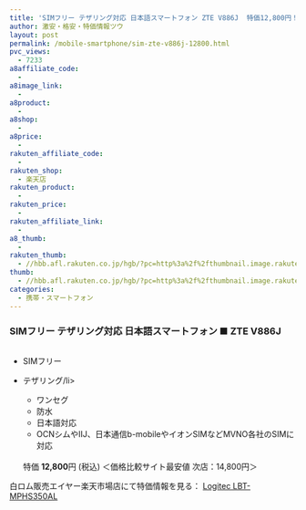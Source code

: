 ```yaml
---
title: 'SIMフリー テザリング対応 日本語スマートフォン ZTE V886J  特価12,800円！'
author: 激安・格安・特価情報ツウ
layout: post
permalink: /mobile-smartphone/sim-zte-v886j-12800.html
pvc_views:
  - 7233
a8affiliate_code:
  -
a8image_link:
  -
a8product:
  -
a8shop:
  -
a8price:
  -
rakuten_affiliate_code:
  -
rakuten_shop:
  - 楽天店
rakuten_product:
  -
rakuten_price:
  -
rakuten_affiliate_link:
  -
a8_thumb:
  -
rakuten_thumb:
  - //hbb.afl.rakuten.co.jp/hgb/?pc=http%3a%2f%2fthumbnail.image.rakuten.co.jp%2f%400_mall%2flogitec%2fcabinet%2f2%2fimg60183663.jpg%3f_ex%3d128x128
thumb:
  - //hbb.afl.rakuten.co.jp/hgb/?pc=http%3a%2f%2fthumbnail.image.rakuten.co.jp%2f%400_mall%2flogitec%2fcabinet%2f2%2fimg60183663.jpg%3f_ex%3d128x128
categories:
  - 携帯・スマートフォン
---
```

### SIMフリー テザリング対応 日本語スマートフォン ■ ZTE V886J

<div class="img-bg2 img_L">
  <a href="//hb.afl.rakuten.co.jp/hgc/0c4a4138.e41a57e4.0c4a4139.c84b7ca9/?pc=http%3a%2f%2fitem.rakuten.co.jp%2feiyaaa%2fk-300%2f%3fscid%3daf_link_img&m=http%3a%2f%2fm.rakuten.co.jp%2feiyaaa%2fi%2f10005530%2f" target="_blank"><img src="//hbb.afl.rakuten.co.jp/hgb/?pc=http%3a%2f%2fthumbnail.image.rakuten.co.jp%2f%400_mall%2feiyaaa%2fcabinet%2fitemimg250%2fitem_k%2fk-300_item01_0128.jpg%3f_ex%3d128x128&m=http%3a%2f%2fthumbnail.image.rakuten.co.jp%2f%400_mall%2feiyaaa%2fcabinet%2fitemimg250%2fitem_k%2fk-300_item01_0128.jpg" border="0" title="" alt="" /></a>
</div>

<!--more-->

  * SIMフリー
  * テザリング/li>
      * ワンセグ
      * 防水
      * 日本語対応
      * OCNシムやIIJ、日本通信b-mobileやイオンSIMなどMVNO各社のSIMに対応</ul>
    <br clear="all" />特価 <span class="tokka-price"><strong>12,800</strong></span>円 (税込) ＜価格比較サイト最安値 次店：14,800円＞

    白ロム販売エイヤー楽天市場店にて特価情報を見る： <a href="//hb.afl.rakuten.co.jp/hgc/0c4a4138.e41a57e4.0c4a4139.c84b7ca9/?pc=http%3a%2f%2fitem.rakuten.co.jp%2feiyaaa%2fk-300%2f%3fscid%3daf_link_img&m=http%3a%2f%2fm.rakuten.co.jp%2feiyaaa%2fi%2f10005530%2f" target="_blank"><span class="fs150p">Logitec LBT-MPHS350AL</span></a>